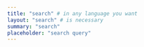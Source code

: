 ```yaml
---
title: "search" # in any language you want
layout: "search" # is necessary
summary: "search"
placeholder: "search query"
---
```

